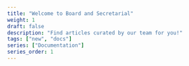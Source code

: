```yaml
---
title: "Welcome to Board and Secretarial"
weight: 1
draft: false
description: "Find articles curated by our team for you!"
tags: ["new", "docs"]
series: ["Documentation"]
series_order: 1
---
```


